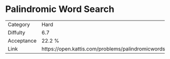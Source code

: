 # Palindromic Word Search

<table>
    <tr>
        <td>Category</td>
        <td>Hard</td>
    </tr>
    <tr>
        <td>Diffulty</td>
        <td>6.7</td>
    </tr>
    <tr>
        <td>Acceptance</td>
        <td>22.2 %</td>
    </tr>
    <tr>
        <td>Link</td>
        <td>https://open.kattis.com/problems/palindromicwordsearch</td>
    </tr>
</table>